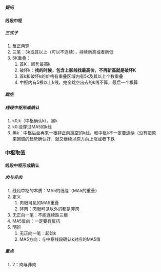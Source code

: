 ##### 疑问
#### 线段中枢
##### 三式子
1. 反正两穿
2. 三笔：3k或其以上（可以不连续），持续新高或者新低
3. 5K重叠：
	1. 首K：顺势最高k
	2. 破坏k：**找的时候，包含上影线找最高价，不再新高就是破坏K**
	3. 首k和破坏k的价格有重叠区域内有5k及其以上个数重叠
	4. 中枢内有5根以上k线，完全跳空出去的k线不算，最后一个根算
##### 跳空
##### 线段中枢形成确认
1. k0,k（中枢确认k），黑k
2. k0:没穿过MA5的k线
3. 黑k：中枢后面再来一根非正向跳空的k线，和中枢k不一定要连续（没有把原来回调的趋势确认好，就又继续以原方向上涨或者下跌
### 中枢取值
#### 线段中枢形成确认
##### 肉与非肉
1. 线段中枢的本质：MA5的缠绕（MA5的重叠）
2. 定义
	1. 肉眼可见的MA5重叠
	2. 非肉：肉眼可见以外的都是非肉
3. 无正向一笔：不能连续跌三根
4. MA5反向：一定要有反抗
5. 明辨
	1. 无正向一笔：起始k
	2. MA5方向：与中枢线段确认k对应的MA5值
##### 重点
1. 2：肉与非肉
